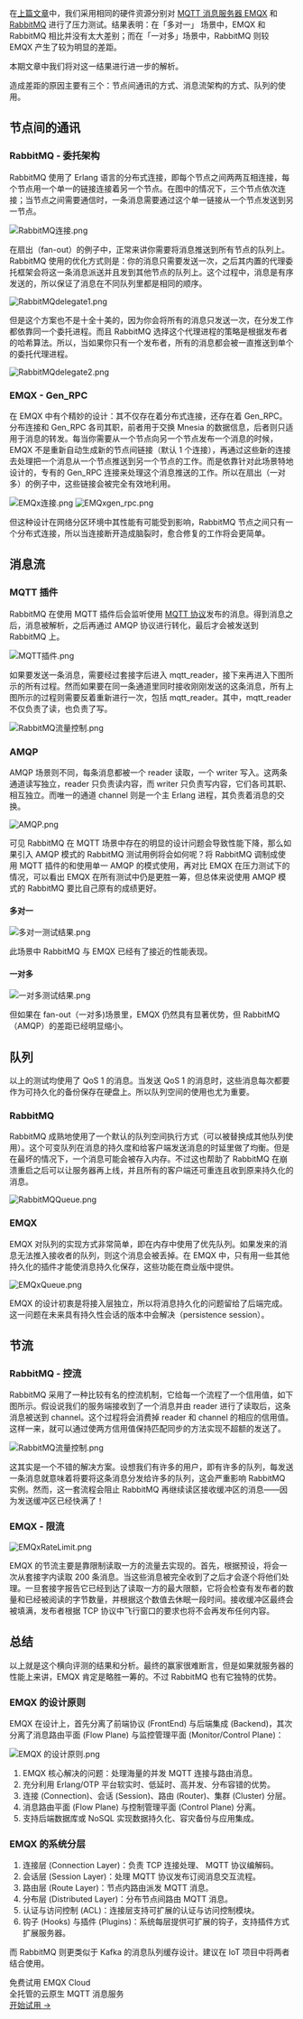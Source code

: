 在[上篇文章](https://www.emqx.com/zh/blog/emqx-or-rabbitmq-part-1)中，我们采用相同的硬件资源分别对 [MQTT 消息服务器 EMQX](https://www.emqx.io/zh) 和 [RabbitMQ](https://www.rabbitmq.com) 进行了压力测试。结果表明：在「多对一」 场景中，EMQX 和 RabbitMQ 相比并没有太大差别；而在「一对多」场景中，RabbitMQ 则较 EMQX 产生了较为明显的差距。

本期文章中我们将对这一结果进行进一步的解析。

造成差距的原因主要有三个：节点间通讯的方式、消息流架构的方式、队列的使用。



## 节点间的通讯

### RabbitMQ - 委托架构

RabbitMQ 使用了 Erlang 语言的分布式连接，即每个节点之间两两互相连接，每个节点用一个单一的链接连接着另一个节点。在图中的情况下，三个节点依次连接；当节点之间需要通信时，一条消息需要通过这个单一链接从一个节点发送到另一节点。

![RabbitMQ连接.png](https://assets.emqx.com/images/77d2292e39b54f54985bcba287647754.png)

在扇出（fan-out）的例子中，正常来讲你需要将消息推送到所有节点的队列上。RabbitMQ 使用的优化方式则是：你的消息只需要发送一次，之后其内置的代理委托框架会将这一条消息派送并且发到其他节点的队列上。这个过程中，消息是有序发送的，所以保证了消息在不同队列里都是相同的顺序。

![RabbitMQdelegate1.png](https://assets.emqx.com/images/6b7b0e22e32e14c876164a894f9f3505.png)

但是这个方案也不是十全十美的，因为你会将所有的消息只发送一次，在分发工作都依靠同一个委托进程。而且 RabbitMQ 选择这个代理进程的策略是根据发布者的哈希算法。所以，当如果你只有一个发布者，所有的消息都会被一直推送到单个的委托代理进程。

![RabbitMQdelegate2.png](https://assets.emqx.com/images/3701be881446123170efa08751cd5c2f.png)

### EMQX - Gen_RPC

在 EMQX 中有个精妙的设计：其不仅存在着分布式连接，还存在着 Gen_RPC。分布连接和 Gen_RPC 各司其职，前者用于交换 Mnesia 的数据信息，后者则只适用于消息的转发。每当你需要从一个节点向另一个节点发布一个消息的时候，EMQX 不是重新自动生成新的节点间链接（默认 1 个连接），再通过这些新的连接去处理把一个消息从一个节点推送到另一个节点的工作。而是依靠针对此场景特地设计的，专有的 Gen_RPC 连接来处理这个消息推送的工作。所以在扇出（一对多）的例子中，这些链接会被完全有效地利用。

![EMQx连接.png](https://assets.emqx.com/images/85793cea9e516f5981fba9299240fe6f.png)
![EMQxgen_rpc.png](https://assets.emqx.com/images/fee9e2f293c7e5b5ca7fc585ccc433dd.png)

但这种设计在网络分区环境中其性能有可能受到影响，RabbitMQ 节点之间只有一个分布式连接，所以当连接断开造成脑裂时，愈合修复的工作将会更简单。



## 消息流

### MQTT 插件

RabbitMQ 在使用 MQTT 插件后会监听使用 [MQTT 协议](https://www.emqx.com/zh/mqtt)发布的消息。得到消息之后，消息被解析，之后再通过 AMQP 协议进行转化，最后才会被发送到 RabbitMQ 上。

![MQTT插件.png](https://assets.emqx.com/images/1197c10dd374beb30c9c14d8631801b6.png)

如果要发送一条消息，需要经过套接字后进入 mqtt_reader，接下来再进入下图所示的所有过程。然而如果要在同一条通道里同时接收刚刚发送的这条消息，所有上图所示的过程则需要反着重新进行一次，包括 mqtt_reader。其中，mqtt_reader 不仅负责了读，也负责了写。

![RabbitMQ流量控制.png](https://assets.emqx.com/images/f911ce3b56e625fefaf3dcaa9862eaf3.png)

### AMQP

AMQP 场景则不同，每条消息都被一个 reader 读取，一个 writer 写入。这两条通道读写独立，reader 只负责读内容，而 writer 只负责写内容，它们各司其职、相互独立。而唯一的通道 channel 则是一个主 Erlang 进程，其负责着消息的交换。

![AMQP.png](https://assets.emqx.com/images/17717215892fdfd1f1b7a5b47b327d9b.png)

可见 RabbitMQ 在 MQTT 场景中存在的明显的设计问题会导致性能下降，那么如果引入 AMQP 模式的 RabbitMQ 测试用例将会如何呢？将 RabbitMQ 调制成使用 MQTT 插件的和使用单一 AMQP 的模式使用，再对比 EMQX 在压力测试下的情况，可以看出 EMQX 在所有测试中仍是更胜一筹，但总体来说使用 AMQP 模式的 RabbitMQ 要比自己原有的成绩更好。

#### 多对一

![多对一测试结果.png](https://assets.emqx.com/images/4ffa40292efbbe92616e2c78d88547c6.png)

此场景中 RabbitMQ 与 EMQX 已经有了接近的性能表现。

#### 一对多

![一对多测试结果.png](https://assets.emqx.com/images/2e39662f8ccb2cc9dab490197e0a2e22.png)

但如果在 fan-out（一对多)场景里，EMQX 仍然具有显著优势，但 RabbitMQ（AMQP）的差距已经明显缩小。



## 队列

以上的测试均使用了 QoS 1 的消息。当发送 QoS 1 的消息时，这些消息每次都要作为可持久化的备份保存在硬盘上。所以队列空间的使用也尤为重要。

### RabbitMQ

RabbitMQ 成熟地使用了一个默认的队列空间执行方式（可以被替换成其他队列使用）。这个可变队列在消息的持久度和给客户端发送消息的时延里做了均衡。但是在最坏的情况下，一个消息可能会被存入内存。不过这也帮助了 RabbitMQ 在崩溃重启之后可以让服务器再上线，并且所有的客户端还可重连且收到原来持久化的消息。

![RabbitMQQueue.png](https://assets.emqx.com/images/66284df763ff39f0b5fe45b52ba823e2.png)

### EMQX

EMQX 对队列的实现方式非常简单，即在内存中使用了优先队列。如果发来的消息无法推入接收者的队列，则这个消息会被丢掉。在 EMQX 中，只有用一些其他持久化的插件才能使消息持久化保存，这些功能在商业版中提供。

![EMQxQueue.png](https://assets.emqx.com/images/7eda1f96d217ecf4119212cf6bbdea44.png)

EMQX 的设计初衷是将接入层独立，所以将消息持久化的问题留给了后端完成。这一问题在未来具有持久性会话的版本中会解决（persistence session）。



## 节流

### RabbitMQ - 控流

RabbitMQ 采用了一种比较有名的控流机制，它给每一个流程了一个信用值，如下图所示。假设说我们的服务端接收到了一个消息并由 reader 进行了读取后，这条消息被送到 channel。这个过程将会消费掉 reader 和 channel 的相应的信用值。这样一来，就可以通过使两方信用值保持匹配同步的方法实现不超额的发送了。

![RabbitMQ流量控制.png](https://assets.emqx.com/images/372175d7554a2961d4c7d6b6dd1795ef.png)

这其实是一个不错的解决方案。设想我们有许多的用户，即有许多的队列，每发送一条消息就意味着将要将这条消息分发给许多的队列，这会严重影响 RabbitMQ 实例。然而，这一套流程会阻止 RabbitMQ 再继续读区接收缓冲区的消息——因为发送缓冲区已经快满了！

### EMQX - 限流

![EMQxRateLimit.png](https://assets.emqx.com/images/cca55a9d048c822eff3cd9c248990b20.png)

EMQX 的节流主要是靠限制读取一方的流量去实现的。首先，根据预设，将会一次从套接字内读取 200 条消息。当这些消息被完全收到了之后才会逐个将他们处理。一旦套接字报告它已经到达了读取一方的最大限额，它将会检查有发布者的数量和已经被阅读的字节数量，并根据这个数值去休眠一段时间。接收缓冲区最终会被填满，发布者根据 TCP 协议中飞行窗口的要求也将不会再发布任何内容。



## 总结

以上就是这个横向评测的结果和分析。最终的赢家很难断言，但是如果就服务器的性能上来讲，EMQX 肯定是略胜一筹的。不过 RabbitMQ 也有它独特的优势。

### EMQX 的设计原则

EMQX 在设计上，首先分离了前端协议 (FrontEnd) 与后端集成 (Backend)，其次分离了消息路由平面 (Flow Plane) 与监控管理平面 (Monitor/Control Plane)：

![EMQX 的设计原则.png](https://assets.emqx.com/images/81898acde206deb5c88bc237bcac7c7a.png)

1. EMQX 核心解决的问题：处理海量的并发 MQTT 连接与路由消息。
2. 充分利用 Erlang/OTP 平台软实时、低延时、高并发、分布容错的优势。
3. 连接 (Connection)、会话 (Session)、路由 (Router)、集群 (Cluster) 分层。
4. 消息路由平面 (Flow Plane) 与控制管理平面 (Control Plane) 分离。
5. 支持后端数据库或 NoSQL 实现数据持久化、容灾备份与应用集成。

### EMQX 的系统分层

1. 连接层 (Connection Layer)：负责 TCP 连接处理、 MQTT 协议编解码。
2. 会话层 (Session Layer)：处理 MQTT 协议发布订阅消息交互流程。
3. 路由层 (Route Layer)：节点内路由派发 MQTT 消息。
4. 分布层 (Distributed Layer)：分布节点间路由 MQTT 消息。
5. 认证与访问控制 (ACL)：连接层支持可扩展的认证与访问控制模块。
6. 钩子 (Hooks) 与插件 (Plugins)：系统每层提供可扩展的钩子，支持插件方式扩展服务器。

而 RabbitMQ 则更类似于 Kafka 的消息队列缓存设计。建议在 IoT 项目中将两者结合使用。


<section class="promotion">
    <div>
        免费试用 EMQX Cloud
        <div class="is-size-14 is-text-normal has-text-weight-normal">全托管的云原生 MQTT 消息服务</div>
    </div>
    <a href="https://accounts-zh.emqx.com/signup?continue=https://cloud.emqx.com/console/deployments/0?oper=new" class="button is-gradient px-5">开始试用 →</a >
</section>
